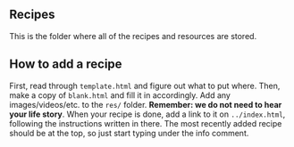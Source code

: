 ## Recipes

This is the folder where all of the recipes and resources are stored.

## How to add a recipe

First, read through `template.html` and figure out what to put where. Then, make a copy of `blank.html` and fill it in accordingly. Add any images/videos/etc. to the `res/` folder. **Remember: we do not need to hear your life story**. When your recipe is done, add a link to it on `../index.html`, following the instructions written in there. The most recently added recipe should be at the top, so just start typing under the info comment.

